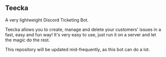 Teecka
--
A very lightweight Discord Ticketing Bot.

Teecka allows you to create, manage and delete your customers' issues in a fast, easy and fun way!
It's very easy to use, just run it on a server and let the magic do the rest.

This repository will be updated mid-frequently, as this bot can do a lot.